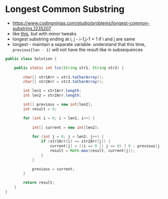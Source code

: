 # Longest Common Substring

- https://www.codingninjas.com/studio/problems/longest-common-substring_1235207
- like [this](./Longest%20Common%20Subsequence.md), but with minor tweaks
- longest substring ending at i, j - i-1,j-1 + 1 if i and j are same
- longest - maintain a separate variable. understand that this time, `previous[len - 1]` will not have the result like in subsequences

```java
public class Solution {

    public static int lcs(String str1, String str2) {
        
        char[] str1Arr = str1.toCharArray();
        char[] str2Arr = str2.toCharArray();

        int len1 = str1Arr.length;
        int len2 = str2Arr.length;

        int[] previous = new int[len2];
        int result = 0;

        for (int i = 0; i < len1; i++) {
            
            int[] current = new int[len2];
            
            for (int j = 0; j < len2; j++) {
                if (str1Arr[i] == str2Arr[j]) {
                    current[j] = ((i == 0 || j == 0) ? 0 : previous[j - 1]) + 1;
                    result = Math.max(result, current[j]);
                }
            }

            previous = current;
        }

        return result;
    }
}
```

